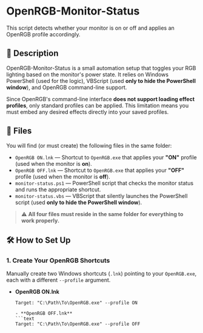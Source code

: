 # OpenRGB-Monitor-Status

This script detects whether your monitor is on or off and applies an OpenRGB profile accordingly.

## 📝 Description

OpenRGB-Monitor-Status is a small automation setup that toggles your RGB lighting based on the monitor's power state. It relies on Windows PowerShell (used for the logic), VBScript (used **only to hide the PowerShell window**), and OpenRGB command-line support.

Since OpenRGB's command-line interface **does not support loading effect profiles**, only standard profiles can be applied. This limitation means you must embed any desired effects directly into your saved profiles.

## 📁 Files

You will find (or must create) the following files in the same folder:

- `OpenRGB ON.lnk` — Shortcut to `OpenRGB.exe` that applies your **"ON"** profile (used when the monitor is **on**).
- `OpenRGB OFF.lnk` — Shortcut to `OpenRGB.exe` that applies your **"OFF"** profile (used when the monitor is **off**).
- `monitor-status.ps1` — PowerShell script that checks the monitor status and runs the appropriate shortcut.
- `monitor-status.vbs` — VBScript that silently launches the PowerShell script (used **only to hide the PowerShell window**).

> ⚠️ **All four files must reside in the same folder for everything to work properly.**

## 🛠️ How to Set Up

### 1. Create Your OpenRGB Shortcuts

Manually create two Windows shortcuts (`.lnk`) pointing to your `OpenRGB.exe`, each with a different `--profile` argument.

- **OpenRGB ON.lnk**
  ```text
  Target: "C:\Path\To\OpenRGB.exe" --profile ON

  - **OpenRGB OFF.lnk**
  ```text
  Target: "C:\Path\To\OpenRGB.exe" --profile OFF
